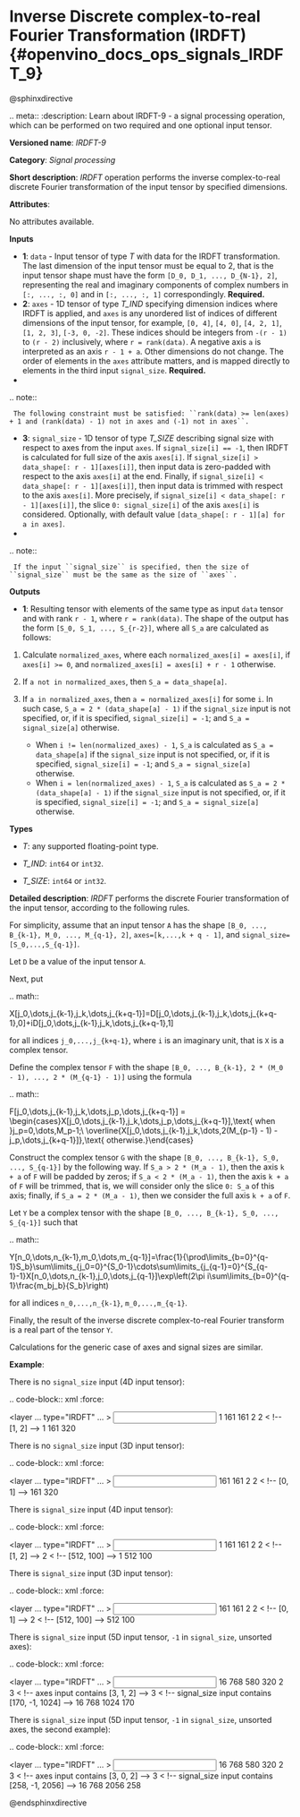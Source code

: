 # Inverse Discrete complex-to-real Fourier Transformation (IRDFT) {#openvino_docs_ops_signals_IRDFT_9}

@sphinxdirective

.. meta::
  :description: Learn about IRDFT-9 - a signal processing operation, which can be 
                performed on two required and one optional input tensor.

**Versioned name**: *IRDFT-9*

**Category**: *Signal processing*

**Short description**: *IRDFT* operation performs the inverse complex-to-real discrete Fourier transformation of the input tensor by specified dimensions.

**Attributes**:

No attributes available.

**Inputs**

* **1**: ``data`` - Input tensor of type *T* with data for the IRDFT transformation. The last dimension of the input tensor must be equal to 2, that is the input tensor shape must have the form ``[D_0, D_1, ..., D_{N-1}, 2]``, representing the real and imaginary components of complex numbers in ``[:, ..., :, 0]`` and in ``[:, ..., :, 1]`` correspondingly. **Required.**
* **2**: ``axes`` - 1D tensor of type *T_IND* specifying dimension indices where IRDFT is applied, and ``axes`` is any unordered list of indices of different dimensions of the input tensor, for example, ``[0, 4]``, ``[4, 0]``, ``[4, 2, 1]``, ``[1, 2, 3]``, ``[-3, 0, -2]``. These indices should be integers from ``-(r - 1)`` to ``(r - 2)`` inclusively, where ``r = rank(data)``. A negative axis ``a`` is interpreted as an axis ``r - 1 + a``. Other dimensions do not change. The order of elements in the ``axes`` attribute matters, and is mapped directly to elements in the third input ``signal_size``. **Required.**
* 

  .. note::
  
     The following constraint must be satisfied: ``rank(data) >= len(axes) + 1 and (rank(data) - 1) not in axes and (-1) not in axes``.


* **3**: ``signal_size`` - 1D tensor of type *T_SIZE* describing signal size with respect to axes from the input ``axes``. If ``signal_size[i] == -1``, then IRDFT is calculated for full size of the axis ``axes[i]``. If ``signal_size[i] > data_shape[: r - 1][axes[i]]``, then input data is zero-padded with respect to the axis ``axes[i]`` at the end. Finally, if ``signal_size[i] < data_shape[: r - 1][axes[i]]``, then input data is trimmed with respect to the axis ``axes[i]``. More precisely, if ``signal_size[i] < data_shape[: r - 1][axes[i]]``, the slice ``0: signal_size[i]`` of the axis ``axes[i]`` is considered. Optionally, with default value ``[data_shape[: r - 1][a] for a in axes]``.
* 

  .. note::
  
     If the input ``signal_size`` is specified, then the size of ``signal_size`` must be the same as the size of ``axes``.


**Outputs**

*   **1**: Resulting tensor with elements of the same type as input ``data`` tensor and with rank ``r - 1``, where ``r = rank(data)``. The shape of the output has the form ``[S_0, S_1, ..., S_{r-2}]``, where all ``S_a`` are calculated as follows:

1. Calculate ``normalized_axes``, where each ``normalized_axes[i] = axes[i]``, if ``axes[i] >= 0``, and ``normalized_axes[i] = axes[i] + r - 1`` otherwise.

2. If ``a not in normalized_axes``, then ``S_a = data_shape[a]``.

3. If ``a in normalized_axes``, then ``a = normalized_axes[i]`` for some ``i``. In such case, ``S_a = 2 * (data_shape[a] - 1)`` if the ``signal_size`` input is not specified, or, if it is specified, ``signal_size[i] = -1``; and ``S_a = signal_size[a]`` otherwise.
   + When ``i != len(normalized_axes) - 1``, ``S_a`` is calculated as ``S_a = data_shape[a]`` if the ``signal_size`` input is not specified, or, if it is specified, ``signal_size[i] = -1``; and ``S_a = signal_size[a]`` otherwise.
   + When ``i = len(normalized_axes) - 1``, ``S_a`` is calculated as ``S_a = 2 * (data_shape[a] - 1)`` if the ``signal_size`` input is not specified, or, if it is specified, ``signal_size[i] = -1``; and ``S_a = signal_size[a]`` otherwise.

**Types**

* *T*: any supported floating-point type.

* *T_IND*: ``int64`` or ``int32``.

* *T_SIZE*: ``int64`` or ``int32``.

**Detailed description**: *IRDFT* performs the discrete Fourier transformation of the input tensor, according to the following rules.

For simplicity, assume that an input tensor ``A`` has the shape ``[B_0, ..., B_{k-1}, M_0, ..., M_{q-1}, 2]``, ``axes=[k,...,k + q - 1]``, and ``signal_size=[S_0,...,S_{q-1}]``.

Let ``D`` be a value of the input tensor ``A``.

Next, put

.. math::

   X[j_0,\dots,j_{k-1},j_k,\dots,j_{k+q-1}]=D[j_0,\dots,j_{k-1},j_k,\dots,j_{k+q-1},0]+iD[j_0,\dots,j_{k-1},j_k,\dots,j_{k+q-1},1]


for all indices ``j_0,...,j_{k+q-1}``, where ``i`` is an imaginary unit, that is ``X`` is a complex tensor.

Define the complex tensor ``F`` with the shape ``[B_0, ..., B_{k-1}, 2 * (M_0 - 1), ..., 2 * (M_{q-1} - 1)]`` using the formula

.. math::

   F[j_0,\dots,j_{k-1},j_k,\dots,j_p,\dots,j_{k+q-1}] = \begin{cases}X[j_0,\dots,j_{k-1},j_k,\dots,j_p,\dots,j_{k+q-1}],\text{ when }j_p=0,\dots,M_p-1;\\ \overline{X[j_0,\dots,j_{k-1},j_k,\dots,2(M_{p-1} - 1) - j_p,\dots,j_{k+q-1}]},\text{ otherwise.}\end{cases}


Construct the complex tensor ``G`` with the shape ``[B_0, ..., B_{k-1}, S_0, ..., S_{q-1}]`` by the following way. If ``S_a > 2 * (M_a - 1)``, then the axis ``k + a`` of ``F`` will be padded by zeros; if ``S_a < 2 * (M_a - 1)``, then the axis ``k + a`` of ``F`` will be trimmed, that is, we will consider only the slice ``0: S_a`` of this axis; finally, if ``S_a = 2 * (M_a - 1)``, then we consider the full axis ``k + a`` of ``F``.

Let ``Y`` be a complex tensor with the shape ``[B_0, ..., B_{k-1}, S_0, ..., S_{q-1}]`` such that

.. math::

   Y[n_0,\dots,n_{k-1},m_0,\dots,m_{q-1}]=\frac{1}{\prod\limits_{b=0}^{q-1}S_b}\sum\limits_{j_0=0}^{S_0-1}\cdots\sum\limits_{j_{q-1}=0}^{S_{q-1}-1}X[n_0,\dots,n_{k-1},j_0,\dots,j_{q-1}]\exp\left(2\pi i\sum\limits_{b=0}^{q-1}\frac{m_bj_b}{S_b}\right)


for all indices ``n_0,...,n_{k-1}``, ``m_0,...,m_{q-1}``.

Finally, the result of the inverse discrete complex-to-real Fourier transform is a real part of the tensor `Y`.

Calculations for the generic case of axes and signal sizes are similar.

**Example**:

There is no ``signal_size`` input (4D input tensor):

.. code-block:: xml
   :force:

   <layer ... type="IRDFT" ... >
       <input>
           <port id="0">
               <dim>1</dim>
               <dim>161</dim>
               <dim>161</dim>
               <dim>2</dim>
           </port>
           <port id="1">
               <dim>2</dim> < !-- [1, 2] -->
           </port>
       <output>
           <port id="2">
               <dim>1</dim>
               <dim>161</dim>
               <dim>320</dim>
           </port>
       </output>
   </layer>


There is no ``signal_size`` input (3D input tensor):

.. code-block:: xml
   :force:

   <layer ... type="IRDFT" ... >
       <input>
           <port id="0">
               <dim>161</dim>
               <dim>161</dim>
               <dim>2</dim>
           </port>
           <port id="1">
               <dim>2</dim> < !-- [0, 1] -->
           </port>
       <output>
           <port id="2">
               <dim>161</dim>
               <dim>320</dim>
           </port>
       </output>
   </layer>


There is ``signal_size`` input (4D input tensor):

.. code-block:: xml
   :force:

   <layer ... type="IRDFT" ... >
       <input>
           <port id="0">
               <dim>1</dim>
               <dim>161</dim>
               <dim>161</dim>
               <dim>2</dim>
           </port>
           <port id="1">
               <dim>2</dim> < !-- [1, 2] -->
           </port>
           <port id="2">
               <dim>2</dim> < !-- [512, 100] -->
           </port>
       <output>
           <port id="3">
               <dim>1</dim>
               <dim>512</dim>
               <dim>100</dim>
           </port>
       </output>
   </layer>



There is ``signal_size`` input (3D input tensor):

.. code-block:: xml
   :force:

   <layer ... type="IRDFT" ... >
       <input>
           <port id="0">
               <dim>161</dim>
               <dim>161</dim>
               <dim>2</dim>
           </port>
           <port id="1">
               <dim>2</dim> < !-- [0, 1] -->
           </port>
           <port id="2">
               <dim>2</dim> < !-- [512, 100] -->
           </port>
       <output>
           <port id="3">
               <dim>512</dim>
               <dim>100</dim>
           </port>
       </output>
   </layer>



There is ``signal_size`` input (5D input tensor, ``-1`` in ``signal_size``, unsorted axes):

.. code-block:: xml
   :force:

   <layer ... type="IRDFT" ... >
       <input>
           <port id="0">
               <dim>16</dim>
               <dim>768</dim>
               <dim>580</dim>
               <dim>320</dim>
               <dim>2</dim>
           </port>
           <port id="1">
               <dim>3</dim> < !-- axes input contains  [3, 1, 2] -->
           </port>
           <port id="2">
               <dim>3</dim> < !-- signal_size input contains [170, -1, 1024] -->
           </port>
       <output>
           <port id="3">
               <dim>16</dim>
               <dim>768</dim>
               <dim>1024</dim>
               <dim>170</dim>
           </port>
       </output>
   </layer>


There is ``signal_size`` input (5D input tensor, ``-1`` in ``signal_size``, unsorted axes, the second example):

.. code-block:: xml
   :force:

   <layer ... type="IRDFT" ... >
       <input>
           <port id="0">
               <dim>16</dim>
               <dim>768</dim>
               <dim>580</dim>
               <dim>320</dim>
               <dim>2</dim>
           </port>
           <port id="1">
               <dim>3</dim> < !-- axes input contains  [3, 0, 2] -->
           </port>
           <port id="2">
               <dim>3</dim> < !-- signal_size input contains [258, -1, 2056] -->
           </port>
       <output>
           <port id="3">
               <dim>16</dim>
               <dim>768</dim>
               <dim>2056</dim>
               <dim>258</dim>
           </port>
       </output>
   </layer>


@endsphinxdirective

